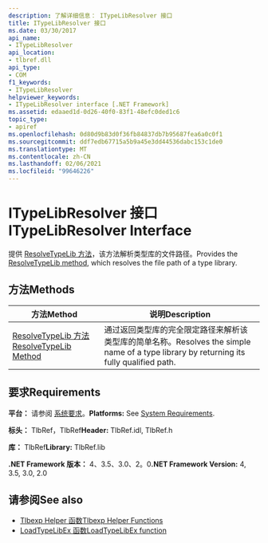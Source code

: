```yaml
---
description: 了解详细信息： ITypeLibResolver 接口
title: ITypeLibResolver 接口
ms.date: 03/30/2017
api_name:
- ITypeLibResolver
api_location:
- tlbref.dll
api_type:
- COM
f1_keywords:
- ITypeLibResolver
helpviewer_keywords:
- ITypeLibResolver interface [.NET Framework]
ms.assetid: edaaed1d-0d26-40f0-83f1-48efc0ded1c6
topic_type:
- apiref
ms.openlocfilehash: 0d80d9b83d0f36fb84837db7b95687fea6a0c0f1
ms.sourcegitcommit: ddf7edb67715a5b9a45e3dd44536dabc153c1de0
ms.translationtype: MT
ms.contentlocale: zh-CN
ms.lasthandoff: 02/06/2021
ms.locfileid: "99646226"
---
```

# <a name="itypelibresolver-interface"></a><span data-ttu-id="f3e79-103">ITypeLibResolver 接口</span><span class="sxs-lookup"><span data-stu-id="f3e79-103">ITypeLibResolver Interface</span></span>

<span data-ttu-id="f3e79-104">提供 [ResolveTypeLib 方法](resolvetypelib-method.md)，该方法解析类型库的文件路径。</span><span class="sxs-lookup"><span data-stu-id="f3e79-104">Provides the [ResolveTypeLib method](resolvetypelib-method.md), which resolves the file path of a type library.</span></span>  
  
## <a name="methods"></a><span data-ttu-id="f3e79-105">方法</span><span class="sxs-lookup"><span data-stu-id="f3e79-105">Methods</span></span>  
  
|<span data-ttu-id="f3e79-106">方法</span><span class="sxs-lookup"><span data-stu-id="f3e79-106">Method</span></span>|<span data-ttu-id="f3e79-107">说明</span><span class="sxs-lookup"><span data-stu-id="f3e79-107">Description</span></span>|  
|------------|-----------------|  
|[<span data-ttu-id="f3e79-108">ResolveTypeLib 方法</span><span class="sxs-lookup"><span data-stu-id="f3e79-108">ResolveTypeLib Method</span></span>](resolvetypelib-method.md)|<span data-ttu-id="f3e79-109">通过返回类型库的完全限定路径来解析该类型库的简单名称。</span><span class="sxs-lookup"><span data-stu-id="f3e79-109">Resolves the simple name of a type library by returning its fully qualified path.</span></span>|  
  
## <a name="requirements"></a><span data-ttu-id="f3e79-110">要求</span><span class="sxs-lookup"><span data-stu-id="f3e79-110">Requirements</span></span>  

 <span data-ttu-id="f3e79-111">**平台：** 请参阅 [系统要求](../../get-started/system-requirements.md)。</span><span class="sxs-lookup"><span data-stu-id="f3e79-111">**Platforms:** See [System Requirements](../../get-started/system-requirements.md).</span></span>  
  
 <span data-ttu-id="f3e79-112">**标头：** TlbRef，TlbRef</span><span class="sxs-lookup"><span data-stu-id="f3e79-112">**Header:** TlbRef.idl, TlbRef.h</span></span>  
  
 <span data-ttu-id="f3e79-113">**库：** TlbRef</span><span class="sxs-lookup"><span data-stu-id="f3e79-113">**Library:** TlbRef.lib</span></span>  
  
 <span data-ttu-id="f3e79-114">**.NET Framework 版本：** 4、3.5、3.0、2。0</span><span class="sxs-lookup"><span data-stu-id="f3e79-114">**.NET Framework Version:** 4, 3.5, 3.0, 2.0</span></span>  
  
## <a name="see-also"></a><span data-ttu-id="f3e79-115">请参阅</span><span class="sxs-lookup"><span data-stu-id="f3e79-115">See also</span></span>

- [<span data-ttu-id="f3e79-116">Tlbexp Helper 函数</span><span class="sxs-lookup"><span data-stu-id="f3e79-116">Tlbexp Helper Functions</span></span>](index.md)
- [<span data-ttu-id="f3e79-117">LoadTypeLibEx 函数</span><span class="sxs-lookup"><span data-stu-id="f3e79-117">LoadTypeLibEx function</span></span>](/previous-versions/windows/desktop/api/oleauto/nf-oleauto-loadtypelibex)
